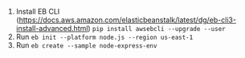 1. Install EB CLI (https://docs.aws.amazon.com/elasticbeanstalk/latest/dg/eb-cli3-install-advanced.html)
   `pip install awsebcli --upgrade --user`
2. Run `eb init --platform node.js --region us-east-1`
3. Run `eb create --sample node-express-env`
